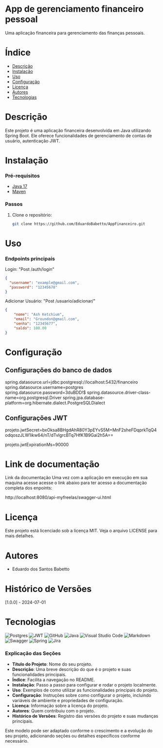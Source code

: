# App de gerenciamento financeiro pessoal

Uma aplicação financeira para gerenciamento das finanças pessoais.

# Índice

- [Descrição](#descrição)
- [Instalação](#instalação)
- [Uso](#uso)
- [Configuração](#configuração)
- [Licença](#licença)
- [Autores](#autores)
- [Tecnologias](#tecnologias)
# Descrição

Este projeto é uma aplicação financeira desenvolvida em Java utilizando Spring Boot. Ele oferece funcionalidades de gerenciamento de contas de usuário, autenticação JWT.

# Instalação

### Pré-requisitos

- [Java 17](https://www.oracle.com/java/technologies/javase-jdk17-downloads.html)
- [Maven](https://maven.apache.org/)

### Passos

1. Clone o repositório:
   ```bash
   git clone https://github.com/EduardoBabetto/AppFinanceiro.git

# Uso

### Endpoints principais

Login: "Post /auth/login"
```json
{
  "username": "example@gmail.com",
  "password": "12345678"
}
```

Adicionar Usuário: "Post /usuario/adicionar/"
```json
{
    "nome": "Ash Ketchium",
    "email": "Groundon@gmail.com",
    "senha": "12345677",
    "saldo": 100.00
}
```

# Configuração

## Configurações do banco de dados
spring.datasource.url=jdbc:postgresql://localhost:5432/financeiro
spring.datasource.username=postgres
spring.datasource.password=3duBDD!$
spring.datasource.driver-class-name=org.postgresql.Driver
spring.jpa.database-platform=org.hibernate.dialect.PostgreSQLDialect

## Configurações JWT
projeto.jwtSecret=bxOksa8BHgdAhR80Y3pEYvS5M+MnF2sheFDqprkTqQ4odqoszJLW1ikw64/nT/dTvlgrcBTq7HfK1B9Gai2h5A==

projeto.jwtExpirationMs=90000

# Link de documentação

Link da documentação
Uma vez com a aplicação em execução em sua maquina acesse acesse o link abaixo para ter acesso a documentação completa dos enpoints:

http://localhost:8080/api-myfreelas/swagger-ui.html

# Licença
Este projeto está licenciado sob a licença MIT. Veja o arquivo LICENSE para mais detalhes.

# Autores
- Eduardo dos Santos Babetto

# Histórico de Versões
[1.0.0] - 2024-07-01

# Tecnologias
![Postgres](https://img.shields.io/badge/postgres-%23316192.svg?style=for-the-badge&logo=postgresql&logoColor=white)
![JWT](https://img.shields.io/badge/JWT-black?style=for-the-badge&logo=JSON%20web%20tokens)
![GitHub](https://img.shields.io/badge/github-%23121011.svg?style=for-the-badge&logo=github&logoColor=white)
![Java](https://img.shields.io/badge/java-%23ED8B00.svg?style=for-the-badge&logo=openjdk&logoColor=white)
![Visual Studio Code](https://img.shields.io/badge/Visual%20Studio%20Code-0078d7.svg?style=for-the-badge&logo=visual-studio-code&logoColor=white)
![Markdown](https://img.shields.io/badge/markdown-%23000000.svg?style=for-the-badge&logo=markdown&logoColor=white)
![Swagger](https://img.shields.io/badge/-Swagger-%23Clojure?style=for-the-badge&logo=swagger&logoColor=white)
![Spring](https://img.shields.io/badge/spring-%236DB33F.svg?style=for-the-badge&logo=spring&logoColor=white)
![Jira](https://img.shields.io/badge/jira-%230A0FFF.svg?style=for-the-badge&logo=jira&logoColor=white)
### Explicação das Seções

- **Título do Projeto**: Nome do seu projeto.
- **Descrição**: Uma breve descrição do que é o projeto e suas funcionalidades principais.
- **Índice**: Facilita a navegação no README.
- **Instalação**: Passo a passo para configurar e rodar o projeto localmente.
- **Uso**: Exemplos de como utilizar as funcionalidades principais do projeto.
- **Configuração**: Instruções sobre como configurar o projeto, incluindo variáveis de ambiente e propriedades de configuração.
- **Licença**: Informação sobre a licença do projeto.
- **Autores**: Quem contribuiu com o projeto.
- **Histórico de Versões**: Registro das versões do projeto e suas mudanças principais.

Este modelo pode ser adaptado conforme o crescimento e a evolução do seu projeto, adicionando seções ou detalhes específicos conforme necessário.
